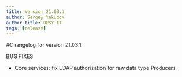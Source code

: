 ```yaml
---
title: Version 21.03.1
author: Sergey Yakubov
author_title: DESY IT
tags: [release]
---
```


#Changelog for version 21.03.1

BUG FIXES
* Core services: fix LDAP authorization for raw data type Producers

